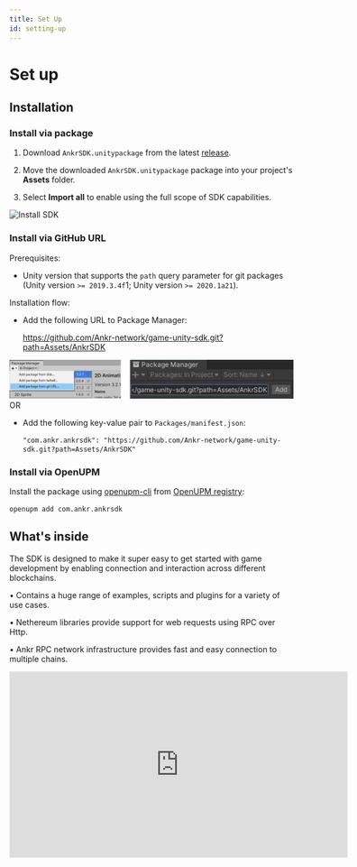 ```yaml
---
title: Set Up
id: setting-up
---
```


# Set up

## Installation

### Install via package

  1. Download `AnkrSDK.unitypackage` from the latest [release](https://github.com/Ankr-network/game-unity-sdk/releases).

  2. Move the downloaded `AnkrSDK.unitypackage` package into your project's **Assets** folder.

  3. Select **Import all** to enable using the full scope of SDK capabilities.

![Install SDK](@site/static/img/install-sdk.png)

### Install via GitHub URL

Prerequisites:

  * Unity version that supports the `path` query parameter for git packages (Unity version `>= 2019.3.4f`1; Unity version `>= 2020.1a21`).

Installation flow:

  * Add the following URL to Package Manager:

    https://github.com/Ankr-network/game-unity-sdk.git?path=Assets/AnkrSDK

  ![Package Manager](../../../static/img/game/package-mngr.png)
OR

  * Add the following key-value pair to `Packages/manifest.json`:
    ```shell
    "com.ankr.ankrsdk": "https://github.com/Ankr-network/game-unity-sdk.git?path=Assets/AnkrSDK"
    ```

### Install via OpenUPM

Install the package using [openupm-cli](https://github.com/openupm/openupm-cli) from [OpenUPM registry](https://openupm.com/packages/com.ankr.ankrsdk/):

```shell
openupm add com.ankr.ankrsdk
```

## What's inside

The SDK is designed to make it super easy to get started with game development by enabling connection and interaction across different blockchains.

• Contains a huge range of examples, scripts and plugins for a variety of use cases.

• Nethereum libraries provide support for web requests using RPC over Http.

• Ankr RPC network infrastructure provides fast and easy connection to multiple chains.

<iframe width="600" height="330" src="https://www.youtube.com/embed/nuU-OvP1p1E" title="YouTube video player" frameborder="0" allow="accelerometer; autoplay; clipboard-write; encrypted-media; gyroscope; picture-in-picture" allowfullscreen></iframe>